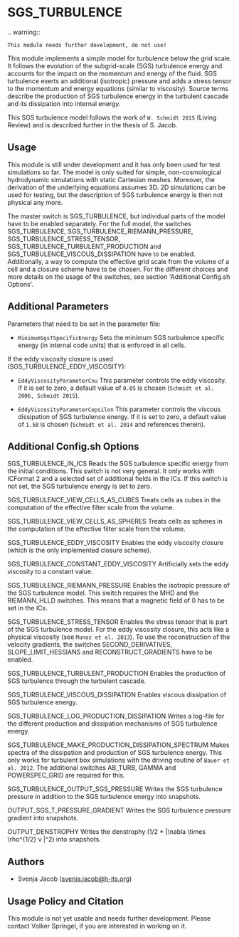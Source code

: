 
SGS_TURBULENCE
==============

.. warning::

	This module needs further development, do not use!

This module implements a simple model for turbulence below the grid scale. It follows the evolution of the subgrid-scale (SGS) turbulence energy and accounts for the impact on the momentum and energy of the fluid. SGS turbulence exerts an additional (isotropic) pressure and adds a stress tensor to the momentum and energy equations (similar to viscosity). Source terms describe the production of SGS turbulence energy in the turbulent cascade and its dissipation into internal energy. 

This SGS turbulence model follows the work of ``W. Schmidt 2015`` (Living Review) and is described further in the thesis of S. Jacob.


Usage
-----

This module is still under development and it has only been used for test simulations so far. The model is only suited for simple, non-cosmological hydrodynamic simulations with static Cartesian meshes. Moreover, the derivation of the underlying equations assumes 3D. 2D simulations can be used for testing, but the description of SGS turbulence energy is then not physical any more.

The master switch is SGS_TURBULENCE, but individual parts of the model have to be enabled separately. For the full model, the switches SGS_TURBULENCE, SGS_TURBULENCE_RIEMANN_PRESSURE, SGS_TURBULENCE_STRESS_TENSOR, SGS_TURBULENCE_TURBULENT_PRODUCTION and SGS_TURBULENCE_VISCOUS_DISSIPATION have to be enabled. Additionally, a way to compute the effective grid scale from the volume of a cell and a closure scheme have to be chosen. For the different choices and more details on the usage of the switches, see section 'Additional Config.sh Options'.

Additional Parameters
---------------------

Parameters that need to be set in the parameter file:

* ``MinimumSgsTSpecificEnergy`` Sets the minimum SGS turbulence specific energy (in internal code units) that is enforced in all cells.

If the eddy viscosity closure is used (SGS_TURBULENCE_EDDY_VISCOSITY):

* ``EddyViscosityParameterCnu``  This parameter controls the eddy viscosity. If it is set to zero, a default value of ``0.05`` is chosen (``Schmidt et al. 2006, Schmidt 2015``).

* ``EddyViscosityParameterCepsilon`` This parameter controls the viscous dissipation of SGS turbulence energy. If it is set to zero, a default value of ``1.58`` is chosen (``Schmidt et al. 2014`` and references therein).


Additional Config.sh Options
----------------------------

SGS_TURBULENCE_IN_ICS
  Reads the SGS turbulence specific energy from the initial conditions. This switch is not very general. It only works with ICFormat 2 and a selected set of additional fields in the ICs. If this switch is not set, the SGS turbulence energy is set to zero.

SGS_TURBULENCE_VIEW_CELLS_AS_CUBES
	Treats cells as cubes in the computation of the effective filter scale from the volume.

SGS_TURBULENCE_VIEW_CELLS_AS_SPHERES
	Treats cells as spheres in the computation of the effective filter scale from the volume.

SGS_TURBULENCE_EDDY_VISCOSITY
	Enables the eddy viscosity closure (which is the only implemented closure scheme).

SGS_TURBULENCE_CONSTANT_EDDY_VISCOSITY
	Artificially sets the eddy viscosity to a constant value.
	
SGS_TURBULENCE_RIEMANN_PRESSURE
	Enables the isotropic pressure of the SGS turbulence model. This switch requires the MHD and the RIEMANN_HLLD switches. This means that a magnetic field of 0 has to be set in the ICs.

SGS_TURBULENCE_STRESS_TENSOR
	Enables the stress tensor that is part of the SGS turbulence model. For the eddy viscosity closure, this acts like a physical viscosity (see 	``Munoz et al. 2013``). To use the reconstruction of the velocity gradients, the switches SECOND_DERIVATIVES, SLOPE_LIMIT_HESSIANS and RECONSTRUCT_GRADIENTS have to be enabled.

SGS_TURBULENCE_TURBULENT_PRODUCTION
	Enables the production of SGS turbulence through the turbulent cascade.
	
SGS_TURBULENCE_VISCOUS_DISSIPATION
	Enables viscous dissipation of SGS turbulence energy.

SGS_TURBULENCE_LOG_PRODUCTION_DISSIPATION
	Writes a log-file for the different production and dissipation mechanisms of SGS turbulence energy.
                                                         
SGS_TURBULENCE_MAKE_PRODUCTION_DISSIPATION_SPECTRUM 
	Makes spectra of the dissipation and production of SGS turbulence energy. This only works for turbulent box simulations with the driving routine of ``Bauer et al. 2012``. The additional switches AB_TURB, GAMMA and POWERSPEC_GRID are required for this.                                            

SGS_TURBULENCE_OUTPUT_SGS_PRESSURE
	Writes the SGS turbulence pressure in addition to the SGS turbulence energy into snapshots.                           

OUTPUT_SGS_T_PRESSURE_GRADIENT
	Writes the SGS turbulence pressure gradient into snapshots.

OUTPUT_DENSTROPHY
	Writes the denstrophy (1/2 * |\nabla \times \rho^{1/2} v |^2) into snapshots.
                                                                                 


Authors
-------

  * Svenja Jacob (svenja.jacob@h-its.org)


Usage Policy and Citation
-------------------------

This module is not yet usable and needs further development. Please contact Volker Springel, if you are interested in working on it.


